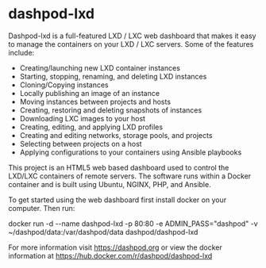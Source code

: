 # dashpod-lxd
Dashpod-lxd is a full-featured LXD / LXC web dashboard that makes it easy to manage the containers on your LXD / LXC servers. Some of the features include:

- Creating/launching new LXD container instances
- Starting, stopping, renaming, and deleting LXD instances
- Cloning/Copying instances
- Locally publishing an image of an instance
- Moving instances between projects and hosts
- Creating, restoring and deleting snapshots of instances
- Downloading LXC images to your host
- Creating, editing, and applying LXD profiles
- Creating and editing networks, storage pools, and projects
- Selecting between projects on a host
- Applying configurations to your containers using Ansible playbooks


This project is an HTML5 web based dashboard used to control the LXD/LXC containers of remote servers. The software runs within a Docker container and is built using Ubuntu, NGINX, PHP, and Ansible.

To get started using the web dashboard first install docker on your computer. Then run:

docker run -d --name dashpod-lxd -p 80:80 -e ADMIN_PASS="dashpod" -v ~/dashpod/data:/var/dashpod/data dashpod/dashpod-lxd

For more information visit https://dashpod.org or view the docker information at https://hub.docker.com/r/dashpod/dashpod-lxd